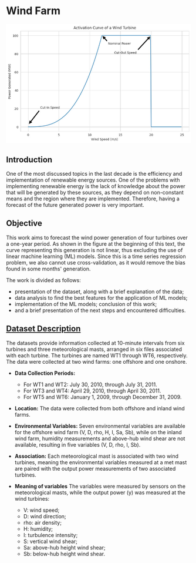 # Wind Farm

![](assets/img/power.jpg)
<!-- <img src="assets/img/power.jpg)" width="200"/> -->

## Introduction

One of the most discussed topics in the last decade is the efficiency and implementation of renewable energy sources. One of the problems with implementing renewable energy is the lack of knowledge about the power that will be generated by these sources, as they depend on non-constant means and the region where they are implemented. Therefore, having a forecast of the future generated power is very important.
 
## Objective

This work aims to forecast the wind power generation of four turbines over a one-year period. As shown in the figure at the beginning of this text, the curve representing this generation is not linear, thus excluding the use of linear machine learning (ML) models. Since this is a time series regression problem, we also cannot use cross-validation, as it would remove the bias found in some months' generation.

The work is divided as follows: 
- presentation of the dataset, along with a brief explanation of the data; 
- data analysis to find the best features for the application of ML models; 
- implementation of the ML models; conclusion of this work; 
- and a brief presentation of the next steps and encountered difficulties.

## [Dataset Description](https://zenodo.org/records/5516552)

The datasets provide information collected at 10-minute intervals from six turbines and three meteorological masts, arranged in six files associated with each turbine. The turbines are named WT1 through WT6, respectively. The data were collected at two wind farms: one offshore and one onshore.


- **Data Collection Periods:**
  - For WT1 and WT2: July 30, 2010, through July 31, 2011.
  - For WT3 and WT4: April 29, 2010, through April 30, 2011.
  - For WT5 and WT6: January 1, 2009, through December 31, 2009.

- **Location:** The data were collected from both offshore and inland wind farms.

- **Environmental Variables:** Seven environmental variables are available for the offshore wind farm (V, D, rho, H, I, Sa, Sb), while on the inland wind farm, humidity measurements and above-hub wind shear are not available, resulting in five variables (V, D, rho, I, Sb).

- **Association:** Each meteorological mast is associated with two wind turbines, meaning the environmental variables measured at a met mast are paired with the output power measurements of two associated turbines.

- **Meaning of variables** The variables were measured by sensors on the meteorological masts, while the output power (y) was measured at the wind turbines: 
    - V: wind speed;
    - D: wind direction;
    - rho: air density;
    - H: humidity;
    - I: turbulence intensity;
    - S: vertical wind shear;
    - Sa: above-hub height wind shear;
    - Sb: below-hub height wind shear.